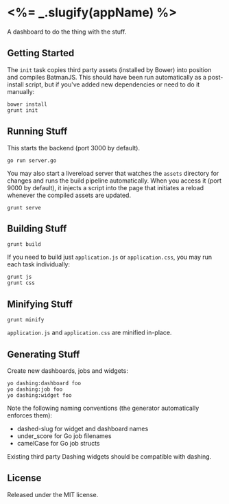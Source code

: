# <%= _.slugify(appName) %>

A dashboard to do the thing with the stuff.

## Getting Started

The `init` task copies third party assets (installed by Bower) into position and compiles BatmanJS. This should have been run automatically as a post-install script, but if you've added new dependencies or need to do it manually:

    bower install
    grunt init

## Running Stuff

This starts the backend (port 3000 by default).

    go run server.go

You may also start a livereload server that watches the `assets` directory for changes and runs the build pipeline automatically. When you access it (port 9000 by default), it injects a script into the page that initiates a reload whenever the compiled assets are updated.

    grunt serve

## Building Stuff

    grunt build

If you need to build just `application.js` or `application.css`, you may run each task individually:

    grunt js
    grunt css

## Minifying Stuff

    grunt minify

`application.js` and `application.css` are minified in-place.

## Generating Stuff

Create new dashboards, jobs and widgets:

    yo dashing:dashboard foo
    yo dashing:job foo
    yo dashing:widget foo

Note the following naming conventions (the generator automatically enforces them):

* dashed-slug for widget and dashboard names
* under_score for Go job filenames
* camelCase for Go job structs

Existing third party Dashing widgets should be compatible with dashing.

## License

Released under the MIT license.
